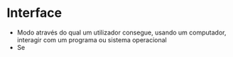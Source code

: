 # Interface
- Modo através do qual um utilizador consegue, usando um computador, interagir com um programa ou sistema operacional
- Se